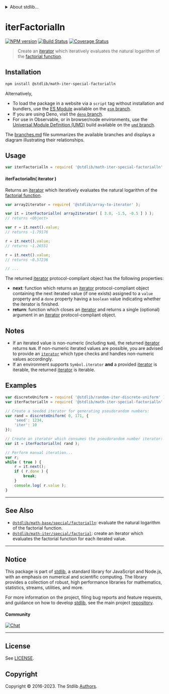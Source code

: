 <!--

@license Apache-2.0

Copyright (c) 2020 The Stdlib Authors.

Licensed under the Apache License, Version 2.0 (the "License");
you may not use this file except in compliance with the License.
You may obtain a copy of the License at

   http://www.apache.org/licenses/LICENSE-2.0

Unless required by applicable law or agreed to in writing, software
distributed under the License is distributed on an "AS IS" BASIS,
WITHOUT WARRANTIES OR CONDITIONS OF ANY KIND, either express or implied.
See the License for the specific language governing permissions and
limitations under the License.

-->


<details>
  <summary>
    About stdlib...
  </summary>
  <p>We believe in a future in which the web is a preferred environment for numerical computation. To help realize this future, we've built stdlib. stdlib is a standard library, with an emphasis on numerical and scientific computation, written in JavaScript (and C) for execution in browsers and in Node.js.</p>
  <p>The library is fully decomposable, being architected in such a way that you can swap out and mix and match APIs and functionality to cater to your exact preferences and use cases.</p>
  <p>When you use stdlib, you can be absolutely certain that you are using the most thorough, rigorous, well-written, studied, documented, tested, measured, and high-quality code out there.</p>
  <p>To join us in bringing numerical computing to the web, get started by checking us out on <a href="https://github.com/stdlib-js/stdlib">GitHub</a>, and please consider <a href="https://opencollective.com/stdlib">financially supporting stdlib</a>. We greatly appreciate your continued support!</p>
</details>

# iterFactorialln

[![NPM version][npm-image]][npm-url] [![Build Status][test-image]][test-url] [![Coverage Status][coverage-image]][coverage-url] <!-- [![dependencies][dependencies-image]][dependencies-url] -->

> Create an [iterator][mdn-iterator-protocol] which iteratively evaluates the natural logarithm of the [factorial function][@stdlib/math/base/special/factorialln].

<!-- Section to include introductory text. Make sure to keep an empty line after the intro `section` element and another before the `/section` close. -->

<section class="intro">

</section>

<!-- /.intro -->

<!-- Package usage documentation. -->

<section class="installation">

## Installation

```bash
npm install @stdlib/math-iter-special-factorialln
```

Alternatively,

-   To load the package in a website via a `script` tag without installation and bundlers, use the [ES Module][es-module] available on the [`esm` branch][esm-url].
-   If you are using Deno, visit the [`deno` branch][deno-url].
-   For use in Observable, or in browser/node environments, use the [Universal Module Definition (UMD)][umd] build available on the [`umd` branch][umd-url].

The [branches.md][branches-url] file summarizes the available branches and displays a diagram illustrating their relationships.

</section>

<section class="usage">

## Usage

```javascript
var iterFactorialln = require( '@stdlib/math-iter-special-factorialln' );
```

#### iterFactorialln( iterator )

Returns an [iterator][mdn-iterator-protocol] which iteratively evaluates the natural logarithm of the [factorial function][@stdlib/math/base/special/factorialln].

```javascript
var array2iterator = require( '@stdlib/array-to-iterator' );

var it = iterFactorialln( array2iterator( [ 3.0, -1.5, -0.5 ] ) );
// returns <Object>

var r = it.next().value;
// returns ~1.79176

r = it.next().value;
// returns ~1.26551

r = it.next().value;
// returns ~0.57236

// ...
```

The returned [iterator][mdn-iterator-protocol] protocol-compliant object has the following properties:

-   **next**: function which returns an [iterator][mdn-iterator-protocol] protocol-compliant object containing the next iterated value (if one exists) assigned to a `value` property and a `done` property having a `boolean` value indicating whether the iterator is finished.
-   **return**: function which closes an [iterator][mdn-iterator-protocol] and returns a single (optional) argument in an [iterator][mdn-iterator-protocol] protocol-compliant object.

</section>

<!-- /.usage -->

<!-- Package usage notes. Make sure to keep an empty line after the `section` element and another before the `/section` close. -->

<section class="notes">

## Notes

-   If an iterated value is non-numeric (including `NaN`), the returned [iterator][mdn-iterator-protocol] returns `NaN`. If non-numeric iterated values are possible, you are advised to provide an [`iterator`][mdn-iterator-protocol] which type checks and handles non-numeric values accordingly.
-   If an environment supports `Symbol.iterator` **and** a provided [iterator][mdn-iterator-protocol] is iterable, the returned [iterator][mdn-iterator-protocol] is iterable.

</section>

<!-- /.notes -->

<!-- Package usage examples. -->

<section class="examples">

## Examples

<!-- eslint no-undef: "error" -->

```javascript
var discreteUniform = require( '@stdlib/random-iter-discrete-uniform' );
var iterFactorialln = require( '@stdlib/math-iter-special-factorialln' );

// Create a seeded iterator for generating pseudorandom numbers:
var rand = discreteUniform( 0, 171, {
    'seed': 1234,
    'iter': 10
});

// Create an iterator which consumes the pseudorandom number iterator:
var it = iterFactorialln( rand );

// Perform manual iteration...
var r;
while ( true ) {
    r = it.next();
    if ( r.done ) {
        break;
    }
    console.log( r.value );
}
```

</section>

<!-- /.examples -->

<!-- Section to include cited references. If references are included, add a horizontal rule *before* the section. Make sure to keep an empty line after the `section` element and another before the `/section` close. -->

<section class="references">

</section>

<!-- /.references -->

<!-- Section for related `stdlib` packages. Do not manually edit this section, as it is automatically populated. -->

<section class="related">

* * *

## See Also

-   <span class="package-name">[`@stdlib/math-base/special/factorialln`][@stdlib/math/base/special/factorialln]</span><span class="delimiter">: </span><span class="description">evaluate the natural logarithm of the factorial function.</span>
-   <span class="package-name">[`@stdlib/math-iter/special/factorial`][@stdlib/math/iter/special/factorial]</span><span class="delimiter">: </span><span class="description">create an iterator which evaluates the factorial function for each iterated value.</span>

</section>

<!-- /.related -->

<!-- Section for all links. Make sure to keep an empty line after the `section` element and another before the `/section` close. -->


<section class="main-repo" >

* * *

## Notice

This package is part of [stdlib][stdlib], a standard library for JavaScript and Node.js, with an emphasis on numerical and scientific computing. The library provides a collection of robust, high performance libraries for mathematics, statistics, streams, utilities, and more.

For more information on the project, filing bug reports and feature requests, and guidance on how to develop [stdlib][stdlib], see the main project [repository][stdlib].

#### Community

[![Chat][chat-image]][chat-url]

---

## License

See [LICENSE][stdlib-license].


## Copyright

Copyright &copy; 2016-2023. The Stdlib [Authors][stdlib-authors].

</section>

<!-- /.stdlib -->

<!-- Section for all links. Make sure to keep an empty line after the `section` element and another before the `/section` close. -->

<section class="links">

[npm-image]: http://img.shields.io/npm/v/@stdlib/math-iter-special-factorialln.svg
[npm-url]: https://npmjs.org/package/@stdlib/math-iter-special-factorialln

[test-image]: https://github.com/stdlib-js/math-iter-special-factorialln/actions/workflows/test.yml/badge.svg?branch=v0.1.0
[test-url]: https://github.com/stdlib-js/math-iter-special-factorialln/actions/workflows/test.yml?query=branch:v0.1.0

[coverage-image]: https://img.shields.io/codecov/c/github/stdlib-js/math-iter-special-factorialln/main.svg
[coverage-url]: https://codecov.io/github/stdlib-js/math-iter-special-factorialln?branch=main

<!--

[dependencies-image]: https://img.shields.io/david/stdlib-js/math-iter-special-factorialln.svg
[dependencies-url]: https://david-dm.org/stdlib-js/math-iter-special-factorialln/main

-->

[chat-image]: https://img.shields.io/gitter/room/stdlib-js/stdlib.svg
[chat-url]: https://app.gitter.im/#/room/#stdlib-js_stdlib:gitter.im

[stdlib]: https://github.com/stdlib-js/stdlib

[stdlib-authors]: https://github.com/stdlib-js/stdlib/graphs/contributors

[umd]: https://github.com/umdjs/umd
[es-module]: https://developer.mozilla.org/en-US/docs/Web/JavaScript/Guide/Modules

[deno-url]: https://github.com/stdlib-js/math-iter-special-factorialln/tree/deno
[umd-url]: https://github.com/stdlib-js/math-iter-special-factorialln/tree/umd
[esm-url]: https://github.com/stdlib-js/math-iter-special-factorialln/tree/esm
[branches-url]: https://github.com/stdlib-js/math-iter-special-factorialln/blob/main/branches.md

[stdlib-license]: https://raw.githubusercontent.com/stdlib-js/math-iter-special-factorialln/main/LICENSE

[mdn-iterator-protocol]: https://developer.mozilla.org/en-US/docs/Web/JavaScript/Reference/Iteration_protocols#The_iterator_protocol

<!-- <related-links> -->

[@stdlib/math/base/special/factorialln]: https://github.com/stdlib-js/math-base-special-factorialln

[@stdlib/math/iter/special/factorial]: https://github.com/stdlib-js/math-iter-special-factorial

<!-- </related-links> -->

</section>

<!-- /.links -->
